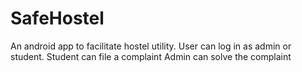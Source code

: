 # SafeHostel
An android app to facilitate hostel utility.
User can log in as admin or student.
Student can file a complaint
Admin can solve the complaint
